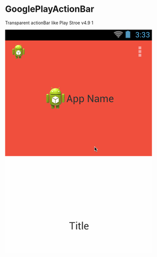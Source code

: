 GooglePlayActionBar
===================

Transparent actionBar like Play Stroe v4.9 1

![demo](demo.gif)
